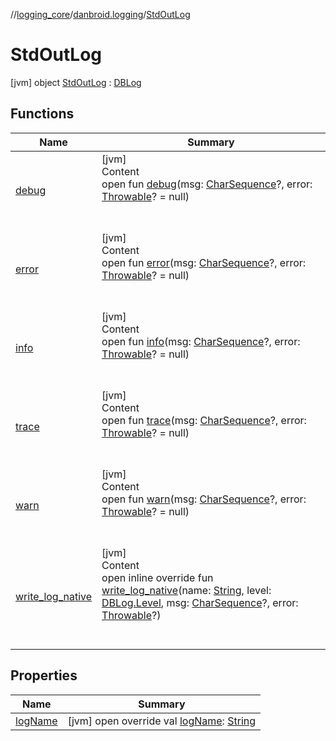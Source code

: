 //[logging_core](../../../index.md)/[danbroid.logging](../index.md)/[StdOutLog](index.md)



# StdOutLog  
 [jvm] object [StdOutLog](index.md) : [DBLog](../-d-b-log/index.md)   


## Functions  
  
|  Name |  Summary | 
|---|---|
| <a name="danbroid.logging/DBLog/debug/#kotlin.CharSequence?#kotlin.Throwable?/PointingToDeclaration/"></a>[debug](../-d-b-log/debug.md)| <a name="danbroid.logging/DBLog/debug/#kotlin.CharSequence?#kotlin.Throwable?/PointingToDeclaration/"></a>[jvm]  <br>Content  <br>open fun [debug](../-d-b-log/debug.md)(msg: [CharSequence](https://kotlinlang.org/api/latest/jvm/stdlib/kotlin/-char-sequence/index.html)?, error: [Throwable](https://kotlinlang.org/api/latest/jvm/stdlib/kotlin/-throwable/index.html)? = null)  <br><br><br>|
| <a name="danbroid.logging/DBLog/error/#kotlin.CharSequence?#kotlin.Throwable?/PointingToDeclaration/"></a>[error](../-d-b-log/error.md)| <a name="danbroid.logging/DBLog/error/#kotlin.CharSequence?#kotlin.Throwable?/PointingToDeclaration/"></a>[jvm]  <br>Content  <br>open fun [error](../-d-b-log/error.md)(msg: [CharSequence](https://kotlinlang.org/api/latest/jvm/stdlib/kotlin/-char-sequence/index.html)?, error: [Throwable](https://kotlinlang.org/api/latest/jvm/stdlib/kotlin/-throwable/index.html)? = null)  <br><br><br>|
| <a name="danbroid.logging/DBLog/info/#kotlin.CharSequence?#kotlin.Throwable?/PointingToDeclaration/"></a>[info](../-d-b-log/info.md)| <a name="danbroid.logging/DBLog/info/#kotlin.CharSequence?#kotlin.Throwable?/PointingToDeclaration/"></a>[jvm]  <br>Content  <br>open fun [info](../-d-b-log/info.md)(msg: [CharSequence](https://kotlinlang.org/api/latest/jvm/stdlib/kotlin/-char-sequence/index.html)?, error: [Throwable](https://kotlinlang.org/api/latest/jvm/stdlib/kotlin/-throwable/index.html)? = null)  <br><br><br>|
| <a name="danbroid.logging/DBLog/trace/#kotlin.CharSequence?#kotlin.Throwable?/PointingToDeclaration/"></a>[trace](../-d-b-log/trace.md)| <a name="danbroid.logging/DBLog/trace/#kotlin.CharSequence?#kotlin.Throwable?/PointingToDeclaration/"></a>[jvm]  <br>Content  <br>open fun [trace](../-d-b-log/trace.md)(msg: [CharSequence](https://kotlinlang.org/api/latest/jvm/stdlib/kotlin/-char-sequence/index.html)?, error: [Throwable](https://kotlinlang.org/api/latest/jvm/stdlib/kotlin/-throwable/index.html)? = null)  <br><br><br>|
| <a name="danbroid.logging/DBLog/warn/#kotlin.CharSequence?#kotlin.Throwable?/PointingToDeclaration/"></a>[warn](../-d-b-log/warn.md)| <a name="danbroid.logging/DBLog/warn/#kotlin.CharSequence?#kotlin.Throwable?/PointingToDeclaration/"></a>[jvm]  <br>Content  <br>open fun [warn](../-d-b-log/warn.md)(msg: [CharSequence](https://kotlinlang.org/api/latest/jvm/stdlib/kotlin/-char-sequence/index.html)?, error: [Throwable](https://kotlinlang.org/api/latest/jvm/stdlib/kotlin/-throwable/index.html)? = null)  <br><br><br>|
| <a name="danbroid.logging/StdOutLog/write_log_native/#kotlin.String#danbroid.logging.DBLog.Level#kotlin.CharSequence?#kotlin.Throwable?/PointingToDeclaration/"></a>[write_log_native](write_log_native.md)| <a name="danbroid.logging/StdOutLog/write_log_native/#kotlin.String#danbroid.logging.DBLog.Level#kotlin.CharSequence?#kotlin.Throwable?/PointingToDeclaration/"></a>[jvm]  <br>Content  <br>open inline override fun [write_log_native](write_log_native.md)(name: [String](https://kotlinlang.org/api/latest/jvm/stdlib/kotlin/-string/index.html), level: [DBLog.Level](../-d-b-log/-level/index.md), msg: [CharSequence](https://kotlinlang.org/api/latest/jvm/stdlib/kotlin/-char-sequence/index.html)?, error: [Throwable](https://kotlinlang.org/api/latest/jvm/stdlib/kotlin/-throwable/index.html)?)  <br><br><br>|


## Properties  
  
|  Name |  Summary | 
|---|---|
| <a name="danbroid.logging/StdOutLog/logName/#/PointingToDeclaration/"></a>[logName](log-name.md)| <a name="danbroid.logging/StdOutLog/logName/#/PointingToDeclaration/"></a> [jvm] open override val [logName](log-name.md): [String](https://kotlinlang.org/api/latest/jvm/stdlib/kotlin/-string/index.html)   <br>|

